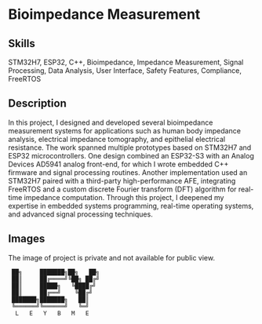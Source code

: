 # Bioimpedance Measurement

## Skills
STM32H7, ESP32, C++, Bioimpedance, Impedance Measurement, Signal Processing, Data Analysis, User Interface, Safety Features, Compliance, FreeRTOS

## Description
In this project, I designed and developed several bioimpedance measurement systems for applications such as human body impedance analysis, electrical impedance tomography, and epithelial electrical resistance. The work spanned multiple prototypes based on STM32H7 and ESP32 microcontrollers. One design combined an ESP32-S3 with an Analog Devices AD5941 analog front-end, for which I wrote embedded C++ firmware and signal processing routines. Another implementation used an STM32H7 paired with a third-party high-performance AFE, integrating FreeRTOS and a custom discrete Fourier transform (DFT) algorithm for real-time impedance computation. Through this project, I deepened my expertise in embedded systems programming, real-time operating systems, and advanced signal processing techniques.

## Images
The image of project is private and not available for public view.
```
 ██╗     ███████╗██╗   ██╗
 ██║     ██╔════╝╚██╗ ██╔╝
 ██║     █████╗   ╚████╔╝ 
 ██║     ██╔══╝    ╚██╔╝  
 ███████╗███████╗   ██║   
 ╚══════╝╚══════╝   ╚═╝   
  L   E   Y   B   M   E     
  ```